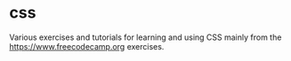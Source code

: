 # css

Various exercises and tutorials for learning and using CSS mainly from the https://www.freecodecamp.org exercises.
